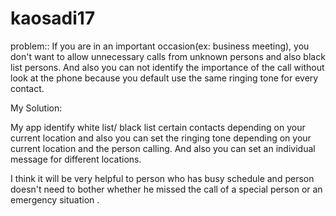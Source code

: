 # kaosadi17


problem::
If you are in an important occasion(ex: business meeting), you don't want to allow unnecessary calls from unknown persons and also black list persons.
And also you can not identify the importance of the call without look at the phone because you default use the same ringing tone for every contact.
 
My Solution: 

My app identify white list/ black list certain contacts depending on your current location and also you can set the ringing tone depending on your current location and the person calling.
And also you can set an individual message for different locations.

I think it will be very helpful to person who has busy schedule and person doesn't need to bother whether he missed the call of a special person or an emergency situation .






